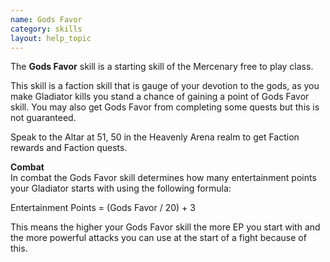 ```yaml
---
name: Gods Favor
category: skills
layout: help_topic
---
```

The **Gods Favor** skill is a starting skill of the Mercenary free to play class.

This skill is a faction skill that is gauge of your devotion to the gods, as you make Gladiator kills you stand a chance of gaining a point of Gods Favor skill. You may also get Gods Favor from completing some quests but this is not guaranteed.

Speak to the Altar at 51, 50 in the Heavenly Arena realm to get Faction rewards and Faction quests.

**Combat**  
In combat the Gods Favor skill determines how many entertainment points your Gladiator starts with using the following formula:

Entertainment Points = (Gods Favor / 20) + 3

This means the higher your Gods Favor skill the more EP you start with and the more powerful attacks you can use at the start of a fight because of this.